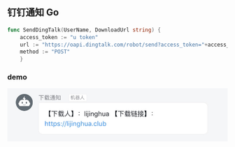 ## 钉钉通知 Go

```go
func SendDingTalk(UserName, DownloadUrl string) {
	access_token := "u token"
	url := "https://oapi.dingtalk.com/robot/send?access_token="+access_token
	method := "POST"
	}
```



### demo

![dingtalk-demo](./img/dingtalk-demo.jpg)

